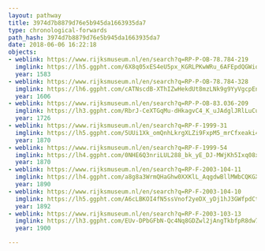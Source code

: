 ```yaml
---
layout: pathway
title: 3974d7b8879d76e5b945da1663935da7
type: chronological-forwards
path_hash: 3974d7b8879d76e5b945da1663935da7
date: 2018-06-06 16:22:18
objects:
- weblink: https://www.rijksmuseum.nl/en/search?q=RP-P-OB-78.784-219
  imglink: https://lh5.ggpht.com/6X8q05xES4eU5px_KGRLPKwWRu_6AFEpdQGWiqT-80fDtfiKdSMIbP-rcE07HQQDEMEzxZR886C-7wOwAe2wp_iQ7Q=s200
  year: 1583
- weblink: https://www.rijksmuseum.nl/en/search?q=RP-P-OB-78.784-328
  imglink: https://lh6.ggpht.com/cATNscdB-XThIZwHekdUt8mzLNk9g9YyVgcpEnHbaW8vSaDMX4EkJKJnPBZLnHmQVE2cX7rqx2HemLatN8-uTlq7RFg=s200
  year: 1606
- weblink: https://www.rijksmuseum.nl/en/search?q=RP-P-OB-83.036-209
  imglink: https://lh3.ggpht.com/RbrJ-CeXTGqMu-dHkagvC4_K_uJAdglJRlLuCulr6juKWiEG7m9VfVoXrk003NMhopTQ8_vVYrDysBWlPSXcdzDeN6Nw=s200
  year: 1726
- weblink: https://www.rijksmuseum.nl/en/search?q=RP-F-1999-31
  imglink: https://lh5.ggpht.com/5UUi1Xk_omQnhLkrgXLZi9FxpM5_mrCfxeaki4LsEZQ45MRHiUrR3GTEX3Wp4pYmUMZEC4jnJqF5ypwvVVJB1lVlrrw=s200
  year: 1870
- weblink: https://www.rijksmuseum.nl/en/search?q=RP-F-1999-54
  imglink: https://lh4.ggpht.com/0NHE6Q3nriLUL288_bk_yE_DJ-MWjKh5Ixq08xJUeDDE1Dnod_0jOD0-FoMiuhXBGpFqB52rERv3z0DGoOZSE8gRAEc=s200
  year: 1870
- weblink: https://www.rijksmuseum.nl/en/search?q=RP-F-2003-104-11
  imglink: https://lh4.ggpht.com/a8g8a3WrmQHaGhw0XXKlL_AqgdwBllMWbCQKGXUvxpdPyus9KMuM3NpMOWVWsqUbwDwuHlJyUFaV8RQ3QWcLmTG7iP6N=s200
  year: 1890
- weblink: https://www.rijksmuseum.nl/en/search?q=RP-F-2003-104-10
  imglink: https://lh5.ggpht.com/A6cLBKOI4fN5ssVnof2yeDX_yDj1hJ3GWfpdCtgw42GNac6A12uC5KbZ-Q5UvQYx6ghZkeOcJdwRs2fHjM-vc0hjKQ=s200
  year: 1892
- weblink: https://www.rijksmuseum.nl/en/search?q=RP-F-2003-103-13
  imglink: https://lh3.ggpht.com/EUv-DPbGFbN-Qc4Nq8GDZwl2jAngTkbfpR8dw7UQEJBzg6DTTDd912LaHiCRMoJxmte62isy0GLFj5JJbuO7_WzNDaM=s200
  year: 1900

---
```

